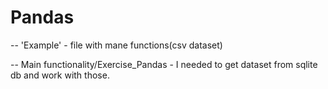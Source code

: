 # Pandas <br />

-- 'Example' - file  with mane functions(csv dataset) <br />

-- Main functionality/Exercise_Pandas -  I needed to get dataset from sqlite db and work with those. <br />
